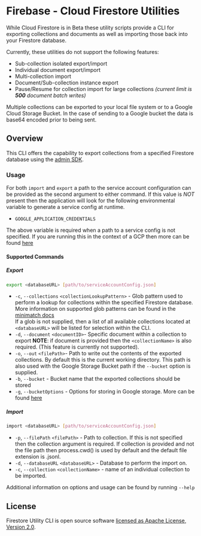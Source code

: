 # Firebase - Cloud Firestore Utilities

While Cloud Firestore is in Beta these utility scripts provide a CLI for exporting collections and documents as well as importing those back into your Firestore database.

Currently, these utilities do not support the following features:

- Sub-collection isolated export/import
- Individual document export/import
- Multi-collection import
- Document/Sub-collection instance export
- Pause/Resume for collection import for large collections _(current limit is **500** document batch writes)_

Multiple collections can be exported to your local file system or to a Google Cloud Storage Bucket. In the case of sending to a Google bucket the data is base64 encoded prior to being sent.

## Overview

This CLI offers the capability to export collections from a specified Firestore database using the [admin SDK](https://firebase.google.com/docs/admin/setup).

### Usage

For both `import` and `export` a path to the service account configuration can be provided as the second argument to either command. If this value is _NOT_ present then the application will look for the following environmental variable to generate a service config at runtime.

- `GOOGLE_APPLICATION_CREDENTIALS`

The above variable is required when a path to a service config is not specified. If you are running this in the context of a GCP then more can be found [here](https://cloud.google.com/docs/authentication/production)

#### Supported Commands

##### Export

```sh
export <databaseURL> [path/to/serviceAccountConfig.json]
```

- `-c`, `--collections` `<collectionLookupPattern>` - Glob pattern used to perform a lookup for collections within the specified Firestore database. More information on supported glob patterns can be found in the [minimatch docs](https://github.com/isaacs/minimatch)<br />
  If a glob is not supplied, then a list of all available collections located at `<databaseURL>` will be listed for selection within the CLI.
- `-d`, `--document` `<documentID>`- Specific document within a collection to export **NOTE**: if document is provided then the `<collectionName>` is also required. (This feature is currently not supported).
- `-o`, `--out` `<filePath>`- Path to write out the contents of the exported collections. By default this is the current working directory. This path is also used with the Google Storage Bucket path if the `--bucket` option is supplied.
- `-b`, `--bucket` - Bucket name that the exported collections should be stored
- `-g`, `--bucketOptions` - Options for storing in Google storage. More can be found [here](https://cloud.google.com/nodejs/docs/reference/storage/1.7.x/File#createWriteStream)

##### Import

```sh
import <databaseURL> [path/to/serviceAccountConfig.json]
```

- `-p`, `--filePath` `<filePath>` - Path to collection. If this is not specified then the collection argument is required. If collection is provided and not the file path then process.cwd() is used by default and the default file extension is .jsonl.
- `-d`, `--databaseURL` `<databaseURL>` - Database to perform the import on.
- `-c`, `--collection` `<collectionName>` - name of an individual collection to be imported.

Additional information on options and usage can be found by running `--help`

## License

Firestore Utility CLI is open source software [licensed as Apache License, Version 2.0](https://github.com/fanai-inc/firestore-utils/blob/develop/LICENSE.md).
